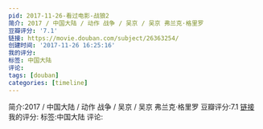 ```yaml
---
pid: 2017-11-26-看过电影-战狼2
简介: 2017 / 中国大陆 / 动作 战争 / 吴京 / 吴京 弗兰克·格里罗
豆瓣评分: '7.1'
链接: https://movie.douban.com/subject/26363254/
创建时间: '2017-11-26 16:25:16'
我的评分:
标签: 中国大陆
评论:
tags: [douban]
categories: [timeline]
---
```

简介:2017 / 中国大陆 / 动作 战争 / 吴京 / 吴京 弗兰克·格里罗
豆瓣评分:7.1
[链接](https://movie.douban.com/subject/26363254/)
我的评分:
标签:中国大陆
评论:
